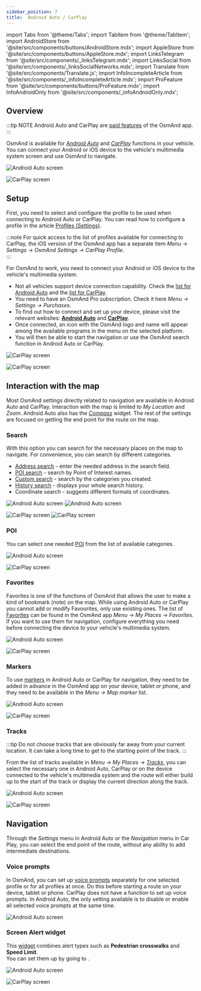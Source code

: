 ```yaml
---
sidebar_position: 7
title:  Android Auto / CarPlay
---
```


import Tabs from '@theme/Tabs';
import TabItem from '@theme/TabItem';
import AndroidStore from '@site/src/components/buttons/AndroidStore.mdx';
import AppleStore from '@site/src/components/buttons/AppleStore.mdx';
import LinksTelegram from '@site/src/components/_linksTelegram.mdx';
import LinksSocial from '@site/src/components/_linksSocialNetworks.mdx';
import Translate from '@site/src/components/Translate.js';
import InfoIncompleteArticle from '@site/src/components/_infoIncompleteArticle.mdx';
import ProFeature from '@site/src/components/buttons/ProFeature.mdx';
import InfoAndroidOnly from '@site/src/components/_infoAndroidOnly.mdx';

<InfoIncompleteArticle/>  

## Overview

:::tip NOTE
Android Auto and CarPlay are [paid features](../purchases/index.md) of the OsmAnd app.
:::

OsmAnd is available for [*Android Auto*](https://www.android.com/auto) and [*CarPlay*](https://www.apple.com/ios/carplay/) functions in your vehicle. You can connect your Android or iOS device to the vehicle's multimedia system screen and use OsmAnd to navigate.  

<Tabs groupId="operating-systems">

<TabItem value="android" label="Android Auto">

![Android Auto screen](@site/static/img/navigation/auto-car/osmand_android_auto.png)  

</TabItem>

<TabItem value="ios" label="CarPlay"> 

![CarPlay screen](@site/static/img/navigation/auto-car/ios-carplay.png)

</TabItem>

</Tabs>


## Setup

First, you need to select and configure the profile to be used when connecting to Android Auto or CarPlay. You can read how to configure a profile in the article [Profiles (Settings)](../personal/profiles).  

:::note
For quick access to the list of profiles available for connecting to CarPlay, the iOS version of the OsmAnd app has a separate item *Menu → Settings → OsmAnd Settings → CarPlay Profile*.  
:::

For OsmAnd to work, you need to connect your Android or iOS device to the vehicle's multimedia system.  
- Not all vehicles support device connection capability. Check the [list for Android Auto](https://www.android.com/auto/compatibility/) and the [list for CarPlay](https://www.apple.com/ios/carplay/available-models/).
- You need to have an OsmAnd Pro subscription. Check it here *Menu → Settings → Purchases*.
- To find out how to connect and set up your device, please visit the relevant websites: [**Android Auto**](https://www.android.com/auto) and [**CarPlay**](https://www.apple.com/ios/carplay/). 
- Once connected, an icon with the OsmAnd logo and name will appear among the available programs in the menu on the selected platform.
- You will then be able to start the navigation or use the OsmAnd search function in Android Auto or CarPlay.  

<Tabs groupId="operating-systems">

<TabItem value="android" label="Android Auto">

![CarPlay screen](@site/static/img/navigation/auto-car/android-auto-1.png)

</TabItem>

<TabItem value="ios" label="CarPlay"> 

![CarPlay screen](@site/static/img/navigation/auto-car/car-play-1.png)

</TabItem>

</Tabs>  


## Interaction with the map

Most OsmAnd settings directly related to navigation are available in Android Auto and CarPlay. Interaction with the map is limited to *My Location* and *Zoom*. Android Auto also has the *[Compass](../widgets/map-buttons.md#compass)* widget. The rest of the settings are focused on getting the end point for the route on the map.


### Search

With this option you can search for the necessary places on the map to navigate. For convenience, you can search by different categories.  
- [Address search](../search/search-address.md) - enter the needed address in the search field.
- [POI search](../search/search-poi.md) - search by Point of Interest names.
- [Custom search](../search/custom-poi-search.md) - search by the categories you created.
- [History search](../search/search-history.md) - displays your whole search history.
- Coordinate search - suggests different formats of coordinates.

<Tabs groupId="operating-systems">

<TabItem value="android" label="Android Auto">

![Android Auto screen](@site/static/img/navigation/auto-car/android-auto-12.png)   ![Android Auto screen](@site/static/img/navigation/auto-car/android-auto-13.png)

</TabItem>

<TabItem value="ios" label="CarPlay"> 

![CarPlay screen](@site/static/img/navigation/auto-car/car-play-4.png)  ![CarPlay screen](@site/static/img/navigation/auto-car/car-play-6.png)

</TabItem>

</Tabs>  


### POI

You can select one needed [POI](../map/point-layers-on-map.md#points-of-interest-poi) from the list of available categories.

<Tabs groupId="operating-systems">

<TabItem value="android" label="Android Auto">

![Android Auto screen](@site/static/img/navigation/auto-car/android-auto-7.png)

</TabItem>

<TabItem value="ios" label="CarPlay"> 

![CarPlay screen](@site/static/img/navigation/auto-car/car-play-5.png)

</TabItem>

</Tabs>  


### Favorites

Favorites is one of the functions of OsmAnd that allows the user to make a kind of bookmark (note) on the map. While using Android Auto or CarPlay you cannot add or modify Favourites, only use existing ones. The list of [Favorites](../personal/favorites.md#manage-favorites) can be found in the OsmAnd app *Menu → My Places → Favorites*. If you want to use them for navigation, configure everything you need before connecting the device to your vehicle's multimedia system.

<Tabs groupId="operating-systems">

<TabItem value="android" label="Android Auto">

![Android Auto screen](@site/static/img/navigation/auto-car/android-auto-5.png)

</TabItem>

<TabItem value="ios" label="CarPlay"> 

![CarPlay screen](@site/static/img/navigation/auto-car/car-play-7.png)

</TabItem>

</Tabs>  


### Markers

To use [markers](../personal/markers.md#overview) in Android Auto or CarPlay for navigation, they need to be added in advance in the OsmAnd app on your device, tablet or phone, and they need to be available in the *Menu → Map marker* list.   

<Tabs groupId="operating-systems">

<TabItem value="android" label="Android Auto">

![Android Auto screen](@site/static/img/navigation/auto-car/android-auto-10.png)

</TabItem>

<TabItem value="ios" label="CarPlay"> 

![CarPlay screen](@site/static/img/navigation/auto-car/car-play-3.png)

</TabItem>

</Tabs>  


### Tracks

:::tip
Do not choose tracks that are obviously far away from your current location. It can take a long time to get to the starting point of the track.
:::

From the list of tracks available in *Menu → My Places → [Tracks](../personal/tracks.md)*, you can select the necessary one in Android Auto, CarPlay or on the device connected to the vehicle's multimedia system and the route will either build up to the start of the track or display the current direction along the track.  

<Tabs groupId="operating-systems">

<TabItem value="android" label="Android Auto">

![Android Auto screen](@site/static/img/navigation/auto-car/android-auto-6.png)

</TabItem>

<TabItem value="ios" label="CarPlay"> 

![CarPlay screen](@site/static/img/navigation/auto-car/car-play-11.png)

</TabItem>

</Tabs>  


## Navigation

Through the *Settings* menu in Android Auto or the *Navigation* menu in Car Play, you can select the end point of the route, without any ability to add intermediate destinations.


### Voice prompts

In OsmAnd, you can set up [voice prompts](../navigation/voice-navigation) separately for one selected profile or for all profiles at once. Do this before starting a route on your device, tablet or phone. CarPlay does not have a function to set up voice prompts. In Android Auto, the only setting available is to disable or enable all selected voice prompts at the same time.   

![Android Auto screen](@site/static/img/navigation/auto-car/android-auto-4.png)

### Screen Alert widget

This [widget](../widgets/nav-widgets.md#alert-widget) combines alert types such as **Pedestrian crosswalks** and **Speed Limit**.  
You can set them up by going to *<Translate android="true" ids="shared_string_menu,shared_string_settings,configure_profile,routing_settings_2,screen_alerts"/>*.

<Tabs groupId="operating-systems">

<TabItem value="android" label="Android Auto">

![Android Auto screen](@site/static/img/navigation/auto-car/android-auto-speed-limits.png)

</TabItem>

<TabItem value="ios" label="CarPlay"> 

![CarPlay screen](@site/static/img/navigation/auto-car/car-play-13.png)

</TabItem>

</Tabs>  

<!--
____

<Tabs groupId="operating-systems">

<TabItem value="android" label="Android Auto">

![Android Auto screen](@site/static/img/navigation/auto-car/android-auto-2.png)
![Android Auto screen](@site/static/img/navigation/auto-car/android-auto-3.png)


![Android Auto screen](@site/static/img/navigation/auto-car/android-auto-8.png)
![Android Auto screen](@site/static/img/navigation/auto-car/android-auto-9.png)

![Android Auto screen](@site/static/img/navigation/auto-car/android-auto-11.png)

</TabItem>

<TabItem value="ios" label="CarPlay"> 

![CarPlay screen](@site/static/img/navigation/auto-car/car-play-2.png)
![CarPlay screen](@site/static/img/navigation/auto-car/car-play-8.png)
![CarPlay screen](@site/static/img/navigation/auto-car/car-play-9.png)
![CarPlay screen](@site/static/img/navigation/auto-car/car-play-10.png)

![CarPlay screen](@site/static/img/navigation/auto-car/car-play-12.png)


</TabItem>

</Tabs>
-->
